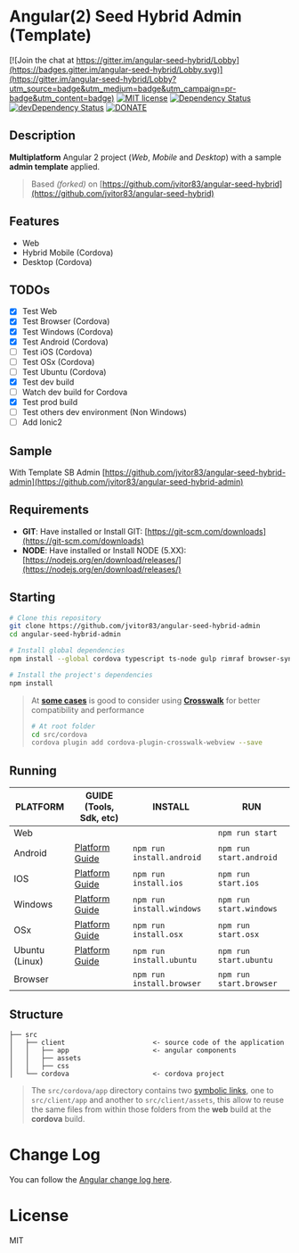 # Angular(2) Seed Hybrid Admin (Template)

[![Join the chat at https://gitter.im/angular-seed-hybrid/Lobby](https://badges.gitter.im/angular-seed-hybrid/Lobby.svg)](https://gitter.im/angular-seed-hybrid/Lobby?utm_source=badge&utm_medium=badge&utm_campaign=pr-badge&utm_content=badge)
[![MIT license](http://img.shields.io/badge/license-MIT-brightgreen.svg)](http://opensource.org/licenses/MIT)
[![Dependency Status](https://david-dm.org/jvitor83/angular-seed-hybrid-admin.svg)](https://david-dm.org/jvitor83/angular-seed-hybrid-admin)
[![devDependency Status](https://david-dm.org/jvitor83/angular-seed-hybrid-admin/dev-status.svg)](https://david-dm.org/jvitor83/angular-seed-hybrid-admin#info=devDependencies)
[![DONATE](https://pledgie.com/campaigns/32766.png?skin_name=chrome)](https://pledgie.com/campaigns/32766)


## Description

**Multiplatform** Angular 2 project (_Web_, _Mobile_ and _Desktop_) with a sample **admin template** applied.

> Based _(forked)_ on [https://github.com/jvitor83/angular-seed-hybrid](https://github.com/jvitor83/angular-seed-hybrid)  
  

## Features

- Web
- Hybrid Mobile (Cordova)
- Desktop (Cordova)

## TODOs

- [x] Test Web
- [x] Test Browser (Cordova)
- [x] Test Windows (Cordova)
- [x] Test Android (Cordova)
- [ ] Test iOS (Cordova)
- [ ] Test OSx (Cordova)
- [ ] Test Ubuntu (Cordova)
- [x] Test dev build
- [ ] Watch dev build for Cordova
- [x] Test prod build
- [ ] Test others dev environment (Non Windows)
- [ ] Add Ionic2

## Sample

With Template SB Admin
[https://github.com/jvitor83/angular-seed-hybrid-admin](https://github.com/jvitor83/angular-seed-hybrid-admin)


## Requirements

- **GIT**: Have installed or Install GIT: [https://git-scm.com/downloads](https://git-scm.com/downloads)
- **NODE**: Have installed or Install NODE (5.XX): [https://nodejs.org/en/download/releases/](https://nodejs.org/en/download/releases/) 


## Starting

```bash
# Clone this repository
git clone https://github.com/jvitor83/angular-seed-hybrid-admin
cd angular-seed-hybrid-admin

# Install global dependencies
npm install --global cordova typescript ts-node gulp rimraf browser-sync

# Install the project's dependencies
npm install
```

> At **[some cases](https://software.intel.com/en-us/xdk/docs/why-use-crosswalk-for-android-builds)** is good to consider using **[Crosswalk](https://crosswalk-project.org/)** for better compatibility and performance
> ```bash
> # At root folder
> cd src/cordova
> cordova plugin add cordova-plugin-crosswalk-webview --save
> ```


## Running

| PLATFORM       | GUIDE (Tools, Sdk, etc)                                                                       | INSTALL                   | RUN                     |
|----------------|-----------------------------------------------------------------------------------------------|---------------------------|-------------------------|
| Web            |                                                                                               |                           | `npm run start`         |
| Android        | [Platform Guide](http://cordova.apache.org/docs/en/latest/guide/platforms/android/index.html) | `npm run install.android` | `npm run start.android` |
| IOS            | [Platform Guide](http://cordova.apache.org/docs/en/latest/guide/platforms/ios/index.html)     | `npm run install.ios`     | `npm run start.ios`     |
| Windows        | [Platform Guide](http://cordova.apache.org/docs/en/latest/guide/platforms/win8/index.html)    | `npm run install.windows` | `npm run start.windows` |
| OSx            | [Platform Guide](http://cordova.apache.org/docs/en/latest/guide/platforms/osx/index.html)     | `npm run install.osx`     | `npm run start.osx`     |
| Ubuntu (Linux) | [Platform Guide](http://cordova.apache.org/docs/en/latest/guide/platforms/ubuntu/index.html)  | `npm run install.ubuntu`  | `npm run start.ubuntu`  |
| Browser        |                                                                                               | `npm run install.browser` | `npm run start.browser` |


## Structure

```
├── src                        
│   ├── client                      <- source code of the application
│   │   ├── app                     <- angular components
│   │   ├── assets                  
│   │   ├── css                     
│   └── cordova                     <- cordova project
```

> The `src/cordova/app` directory contains two [symbolic links](https://en.wikipedia.org/wiki/Symbolic_link), one to `src/client/app` and another to `src/client/assets`, this allow to reuse the same files from within those folders from the **web** build at the **cordova** build. 

# Change Log

You can follow the [Angular change log here](https://github.com/angular/angular/blob/master/CHANGELOG.md).

# License

MIT
